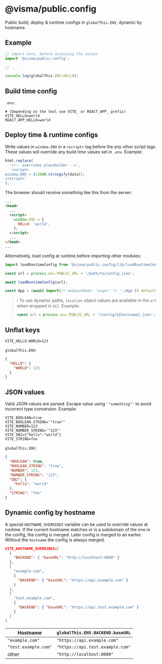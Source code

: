 # @visma/public.config

Public build, deploy & runtime configs in `globalThis.ENV`, dynamic by hostname.

## Example

```js
// import once, before accessing the values
import '@visma/public.config';

// ...

console.log(globalThis.ENV.HELLO);
```

## Build time config

`.env`:

```
# (Depending on the tool use VITE_ or REACT_APP_ prefix)
VITE_HELLO=world
REACT_APP_HELLO=world
```

## Deploy time & runtime configs

Write values in `window.ENV` in a `<script>` tag before the any other script tags. These values will override any build time values set in `.env`. Example:

```js
html.replace(
  '<!-- overrides placeholder -->',
  `<script>
window.ENV = ${JSON.stringify(data)};
</script>`
);
```

The browser should receive something like this from the server:

```html
...
<head>
  ...
  <script>
    window.ENV = {
      HELLO: 'world',
    };
  </script>
  ...
</head>
...
```

Alternatively, load config at runtime before importing other modules:

```js
import loadRuntimeConfig from '@visma/public.config/lib/loadRuntimeConfig.js';

const url = process.env.PUBLIC_URL + '/path/to/config.json';

await loadRuntimeConfig(url);

const App = (await import(/* webpackMode: "eager" */ './App')).default;
```

> ℹ To use dynamic paths, `location` object values are available in the `url` when wrapped in `${}`. Example:
>
> ```js
> const url = process.env.PUBLIC_URL + '/config/${hostname}.json';
> ```

## Unflat keys

```
VITE_HELLO.WORLD=123
```

`globalThis.ENV`:

```json
{
  "HELLO": {
    "WORLD": 123
  }
}
```

## JSON values

Valid JSON values are parsed. Escape value using `'"something"'` to avoid incorrect type conversion. Example:

```
VITE_BOOLEAN=true
VITE_BOOLEAN_STRING='"true"'
VITE_NUMBER=123
VITE_NUMBER_STRING='"123"'
VITE_OBJ={"hello":"world"}
VITE_STRING=foo
```

`globalThis.ENV`:

```json
{
  "BOOLEAN": true,
  "BOOLEAN_STRING": "true",
  "NUMBER": 123,
  "NUMBER_STRING": "123",
  "OBJ": {
    "hello": "world"
  },
  "STRING": "foo"
}
```

## Dynamic config by hostname

A special `HOSTNAME_OVERRIDES` variable can be used to override values at runtime. If the current hostname matches or is a subdomain of the one in the config, the config is merged. Later config is merged to an earlier. Without the `hostname` the config is always merged.

```json
VITE_HOSTNAME_OVERRIDES=[
  {
    "BACKEND": { "baseURL": "http://localhost:8080" }
  },
  [
    "example.com",
    {
      "BACKEND": { "baseURL": "https://api.example.com" }
    }
  ],
  [
    "test.example.com",
    {
      "BACKEND": { "baseURL": "https://api.test.example.com" }
    }
  ]
]
```

| Hostname             | `globalThis.ENV.BACKEND.baseURL` |
| -------------------- | -------------------------------- |
| `"example.com"`      | `"https://api.example.com"`      |
| `"test.example.com"` | `"https://api.test.example.com"` |
| other                | `"http://localhost:8080"`        |
